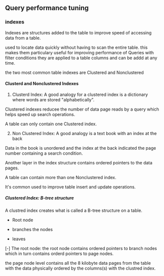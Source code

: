 ## Query performance tuning

### indexes

Indexes are structures added to the table to improve speed of accessing data from a table.

used to locate data quickly without having to scan the entire table.
this makes them particulary useful for improving performance of Queries with filter conditions
they are applied to a table columns and can be addd at any time.

the two most common table indexes are Clustered and Nonclustered

#### Clusterd and Nonclustered Indexes

1. Clusterd Index:
A good analogy for a clustered index is a dictionary where words are stored "alphabetically".

Clustered indexes reducee the number of data page reads by a query which helps speed up search operations.

A table can only contain one Clustered index.

2. Non Clustered Index:
A good analogy is a text book with an index at the back

Data in the book is unordered and the index at the back indicated the page number containing a search condition.

Another layer in the index structure contains ordered pointers to the data pages.

A table can contain more than one Nonclustered index.

It's common used to improve table insert and update operations.

##### Clustered Index: B-tree structure

A clustred index creates what is called a B-tree structure on a table.

- Root node

- branches the nodes

- leaves

[-] The root node:
the root node contains ordered pointers to branch nodes which in turn contains orderd pointers to page nodes.

the page node level contains all the 8 kilobyte data pages from the table with the data physically ordered by the columns(s) with the clustred index.

